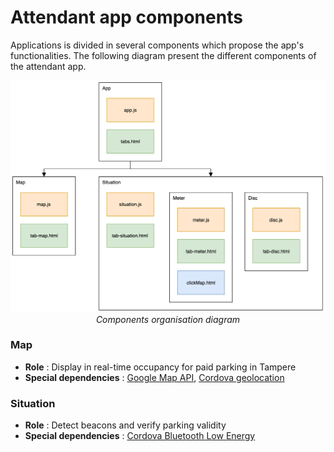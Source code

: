 # Attendant app components

Applications is divided in several components which propose the app's functionalities. The following diagram present the different components of the attendant app.

<p align="center">
  <img src="assets/generalOrganisation.png" width="600"/><br/>
  <i>Components organisation diagram</i>
</p>

### Map
- **Role** : Display in real-time occupancy for paid parking in Tampere
- **Special dependencies** : [Google Map API](https://developers.google.com/maps/web-services/), [Cordova geolocation](https://github.com/apache/cordova-plugin-geolocation)

### Situation
- **Role** : Detect beacons and verify parking validity
- **Special dependencies** : [Cordova Bluetooth Low Energy](https://github.com/don/cordova-plugin-ble-central)